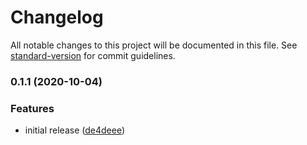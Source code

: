 # Changelog

All notable changes to this project will be documented in this file. See [standard-version](https://github.com/conventional-changelog/standard-version) for commit guidelines.

### 0.1.1 (2020-10-04)


### Features

* initial release ([de4deee](https://github.com/samzlab/vue-composable-store/commit/de4deee131e842c8c561b98913a95f6654fe8468))
